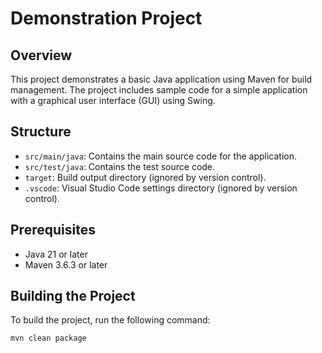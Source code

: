 # Demonstration Project

## Overview

This project demonstrates a basic Java application using Maven for build management. The project includes sample code for a simple application with a graphical user interface (GUI) using Swing.

## Structure

- `src/main/java`: Contains the main source code for the application.
- `src/test/java`: Contains the test source code.
- `target`: Build output directory (ignored by version control).
- `.vscode`: Visual Studio Code settings directory (ignored by version control).

## Prerequisites

- Java 21 or later
- Maven 3.6.3 or later

## Building the Project

To build the project, run the following command:

```sh
mvn clean package
